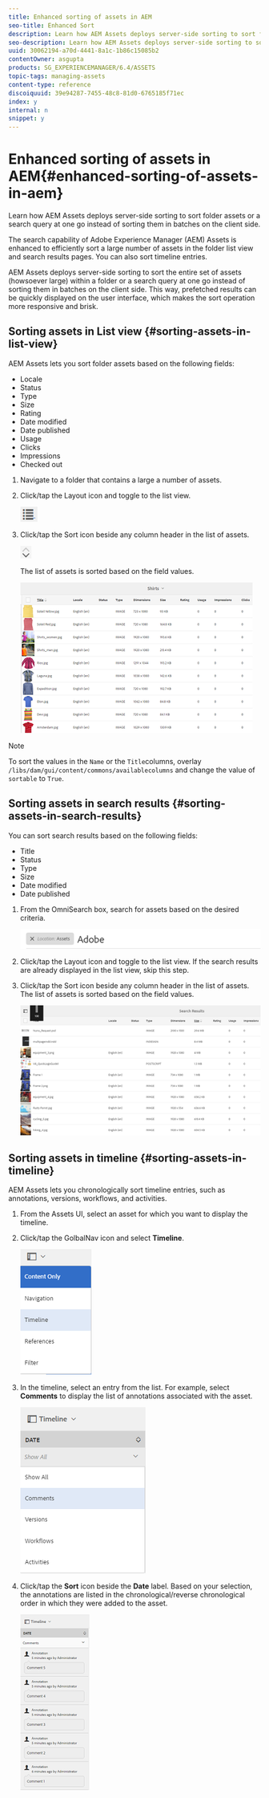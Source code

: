 ```yaml
---
title: Enhanced sorting of assets in AEM
seo-title: Enhanced Sort
description: Learn how AEM Assets deploys server-side sorting to sort folder assets or a search query at one go instead of sorting them in batches on the client side.
seo-description: Learn how AEM Assets deploys server-side sorting to sort folder assets or a search query at one go instead of sorting them in batches on the client side.
uuid: 30062194-a70d-4441-8a1c-1b86c15085b2
contentOwner: asgupta
products: SG_EXPERIENCEMANAGER/6.4/ASSETS
topic-tags: managing-assets
content-type: reference
discoiquuid: 39e94287-7455-48c8-81d0-6765185f71ec
index: y
internal: n
snippet: y
---
```


# Enhanced sorting of assets in AEM{#enhanced-sorting-of-assets-in-aem}

Learn how AEM Assets deploys server-side sorting to sort folder assets or a search query at one go instead of sorting them in batches on the client side.

The search capability of Adobe Experience Manager (AEM) Assets is enhanced to efficiently sort a large number of assets in the folder list view and search results pages. You can also sort timeline entries.

AEM Assets deploys server-side sorting to sort the entire set of assets (howsoever large) within a folder or a search query at one go instead of sorting them in batches on the client side. This way, prefetched results can be quickly displayed on the user interface, which makes the sort operation more responsive and brisk.

## Sorting assets in List view {#sorting-assets-in-list-view}

AEM Assets lets you sort folder assets based on the following fields:

* Locale
* Status
* Type
* Size
* Rating
* Date modified
* Date published
* Usage
* Clicks
* Impressions
* Checked out

1. Navigate to a folder that contains a large a number of assets.
1. Click/tap the Layout icon and toggle to the list view.

   ![](assets/chlimage_1-399.png)

1. Click/tap the Sort icon beside any column header in the list of assets.

   ![](assets/chlimage_1-400.png)

   The list of assets is sorted based on the field values.

   ![](assets/chlimage_1-401.png)

>[!NOTE]
>
>To sort the values in the `Name` or the `Title`columns, overlay `/libs/dam/gui/content/commons/availablecolumns` and change the value of `sortable` to `True`.

## Sorting assets in search results {#sorting-assets-in-search-results}

You can sort search results based on the following fields:

* Title
* Status
* Type
* Size
* Date modified
* Date published

1. From the OmniSearch box, search for assets based on the desired criteria.

   ![](assets/chlimage_1-402.png)

1. Click/tap the Layout icon and toggle to the list view. If the search results are already displayed in the list view, skip this step.
1. Click/tap the Sort icon beside any column header in the list of assets. The list of assets is sorted based on the field values.

   ![](assets/chlimage_1-403.png)

## Sorting assets in timeline {#sorting-assets-in-timeline}

AEM Assets lets you chronologically sort timeline entries, such as annotations, versions, workflows, and activities.

1. From the Assets UI, select an asset for which you want to display the timeline.
1. Click/tap the GolbalNav icon and select **Timeline**.

   ![](assets/chlimage_1-404.png)

1. In the timeline, select an entry from the list. For example, select **Comments** to display the list of annotations associated with the asset. 

   ![](assets/chlimage_1-405.png)

1. Click/tap the **Sort** icon beside the **Date** label. Based on your selection, the annotations are listed in the chronological/reverse chronological order in which they were added to the asset.

   ![](assets/chlimage_1-406.png)

